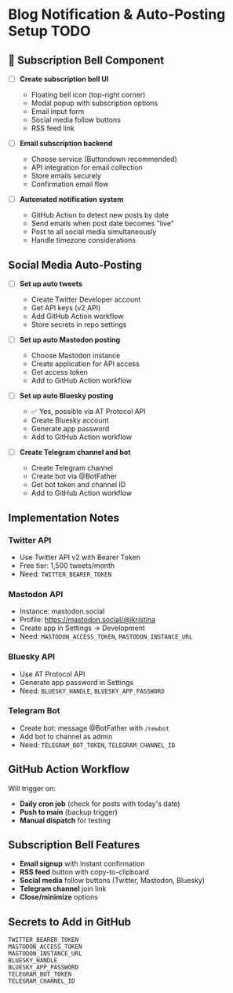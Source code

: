 # Blog Notification & Auto-Posting Setup TODO

## 🔔 Subscription Bell Component
- [ ] **Create subscription bell UI**
  - Floating bell icon (top-right corner)
  - Modal popup with subscription options
  - Email input form
  - Social media follow buttons
  - RSS feed link

- [ ] **Email subscription backend**
  - Choose service (Buttondown recommended)
  - API integration for email collection
  - Store emails securely
  - Confirmation email flow

- [ ] **Automated notification system**
  - GitHub Action to detect new posts by date
  - Send emails when post date becomes "live"
  - Post to all social media simultaneously
  - Handle timezone considerations

## Social Media Auto-Posting
- [ ] **Set up auto tweets**
  - Create Twitter Developer account
  - Get API keys (v2 API)
  - Add GitHub Action workflow
  - Store secrets in repo settings

- [ ] **Set up auto Mastodon posting**
  - Choose Mastodon instance
  - Create application for API access
  - Get access token
  - Add to GitHub Action workflow

- [ ] **Set up auto Bluesky posting**
  - ✅ Yes, possible via AT Protocol API
  - Create Bluesky account
  - Generate app password
  - Add to GitHub Action workflow

- [ ] **Create Telegram channel and bot**
  - Create Telegram channel
  - Create bot via @BotFather
  - Get bot token and channel ID
  - Add to GitHub Action workflow

## Implementation Notes

### Twitter API
- Use Twitter API v2 with Bearer Token
- Free tier: 1,500 tweets/month
- Need: `TWITTER_BEARER_TOKEN`

### Mastodon API
- Instance: mastodon.social
- Profile: https://mastodon.social/@ikristina
- Create app in Settings → Development
- Need: `MASTODON_ACCESS_TOKEN`, `MASTODON_INSTANCE_URL`

### Bluesky API
- Use AT Protocol API
- Generate app password in Settings
- Need: `BLUESKY_HANDLE`, `BLUESKY_APP_PASSWORD`

### Telegram Bot
- Create bot: message @BotFather with `/newbot`
- Add bot to channel as admin
- Need: `TELEGRAM_BOT_TOKEN`, `TELEGRAM_CHANNEL_ID`

## GitHub Action Workflow
Will trigger on:
- **Daily cron job** (check for posts with today's date)
- **Push to main** (backup trigger)
- **Manual dispatch** for testing

## Subscription Bell Features
- **Email signup** with instant confirmation
- **RSS feed** button with copy-to-clipboard
- **Social media** follow buttons (Twitter, Mastodon, Bluesky)
- **Telegram channel** join link
- **Close/minimize** options

## Secrets to Add in GitHub
```
TWITTER_BEARER_TOKEN
MASTODON_ACCESS_TOKEN
MASTODON_INSTANCE_URL
BLUESKY_HANDLE
BLUESKY_APP_PASSWORD
TELEGRAM_BOT_TOKEN
TELEGRAM_CHANNEL_ID
```